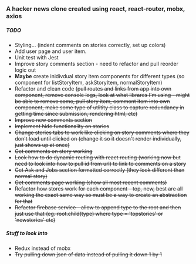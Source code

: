 ### A hacker news clone created using react, react-router, mobx, axios

##### TODO
+ Styling... (indent comments on stories correctly, set up colors)
+ Add user page and user item.
+ Unit test with Jest
+ Improve story comments section - need to refactor and pull reorder logic out
+ **Maybe** create inidivdual story item components for different types (so component for listStoryItem, askStoryItem, normalStoryItem)
+ Refactor and clean code ~~(pull routes and links from app into own component, remove console logs, look at what librares I'm using - might be able to remove some, pull story item, comment item into own component, make some type of utlitity class to capture redundancy in getting time since submission, rendering html, etc)~~
+ ~~Improve new comments section~~
+ ~~Implement hide functionality on stories~~
+ ~~Change stories tabs to work like clicking on story comments where they don't load until clicked on (change it so it doesn't render individually, just shows up at once)~~
+ ~~Get comments on story working~~
+ ~~Look how to do dynamic routing with react routing (working now but need to look into how to pull id from url) to link to comments on a story~~
+ ~~Get Ask and Jobs section formatted correctly (they look different than normal story)~~
+ ~~Get comments page working (show all most recent comments)~~
+ ~~Refactor how stores work for each component - top, new, best are all working the exact same way so must be a way to create an abstraction for that~~
+ ~~Refactor firebase service - allow to append type to the root and then just use that (eg. root.child(type) where type = 'topstories' or 'newstories' etc)~~

##### Stuff to look into
+ Redux instead of mobx
+ ~~Try pulling down json of data instead of pulling it down 1 by 1~~
